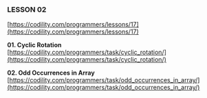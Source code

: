 ### LESSON 02

[https://codility.com/programmers/lessons/17](https://codility.com/programmers/lessons/17)

**01. Cyclic Rotation**  
[https://codility.com/programmers/task/cyclic_rotation/](https://codility.com/programmers/task/cyclic_rotation/)


**02. Odd Occurrences in Array**  
[https://codility.com/programmers/task/odd_occurrences_in_array/](https://codility.com/programmers/task/odd_occurrences_in_array/)
